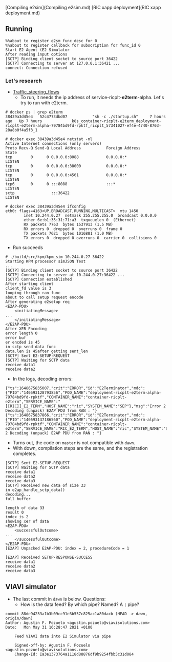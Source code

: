 [Compiling e2sim](Compiling e2sim.md)
[RIC xapp deployment](RIC xapp deployment.md)

## Running
~~~
%%about to register e2sm func desc for 0
%%about to register callback for subscription for func_id 0
Start E2 Agent (E2 Simulator
After reading input options
[SCTP] Binding client socket to source port 36422
[SCTP] Connecting to server at 127.0.0.1:36421 ...
connect: Connection refused
~~~

### Let's research
- [Traffic_steering_flows](Traffic_steering_flows.md)
	- To run, it needs the ip address of service-ricplt-__e2term__-alpha. Let's try to run with e2term.
~~~
# docker ps | grep e2term
38439a3d45e4   52c4773dbd07           "sh -c ./startup.sh"     7 hours ago   Up 7 hours             k8s_container-ricplt-e2term_deployment-ricplt-e2term-alpha-79784bd9fd-rpktf_ricplt_57341027-ef4e-4740-8703-20a8b0f4a5f3_1

# docker exec 38439a3d45e4 netstat -nl
Active Internet connections (only servers)
Proto Recv-Q Send-Q Local Address           Foreign Address         State      
tcp        0      0 0.0.0.0:8088            0.0.0.0:*               LISTEN     
tcp        0      0 0.0.0.0:38000           0.0.0.0:*               LISTEN     
tcp        0      0 0.0.0.0:4561            0.0.0.0:*               LISTEN     
tcp6       0      0 :::8088                 :::*                    LISTEN     
sctp                :::36422                                        LISTEN 

# docker exec 38439a3d45e4 ifconfig
eth0: flags=4163<UP,BROADCAST,RUNNING,MULTICAST>  mtu 1450
        inet 10.244.0.27  netmask 255.255.255.0  broadcast 0.0.0.0
        ether 6e:b1:35:31:71:a3  txqueuelen 0  (Ethernet)
        RX packets 7763  bytes 1537913 (1.5 MB)
        RX errors 0  dropped 0  overruns 0  frame 0
        TX packets 7621  bytes 1016881 (1.0 MB)
        TX errors 0  dropped 0 overruns 0  carrier 0  collisions 0
~~~

- Run succeeds
~~~
# ./build/src/kpm/kpm_sim 10.244.0.27 36422
Starting KPM processor simJSON Test
...
[SCTP] Binding client socket to source port 36422
[SCTP] Connecting to server at 10.244.0.27:36422 ...
[SCTP] Connection established
After starting client
client_fd value is 3
looping through ran func
about to call setup request encode
After generating e2setup req
<E2AP-PDU>
    <initiatingMessage>
...
    </initiatingMessage>
</E2AP-PDU>
After XER Encoding
error length 0
error buf 
er encded is 45
in sctp send data func
data.len is 45after getting sent_len
[SCTP] Sent E2-SETUP-REQUEST
[SCTP] Waiting for SCTP data
receive data1
receive data2
~~~
- In the logs, decoding errors:
~~~
{"ts":1648675835007,"crit":"ERROR","id":"E2Terminator","mdc":{"PID":"140593128793856","POD_NAME":"deployment-ricplt-e2term-alpha-79784bd9fd-rpktf","CONTAINER_NAME":"container-ricplt-e2term","SERVICE_NAME":"[[RIC]]_E2_TERM","HOST_NAME":"ric","SYSTEM_NAME":"SEP"},"msg":"Error 2 Decoding (unpack) E2AP PDU from RAN : "}
{"ts":1648675837866,"crit":"ERROR","id":"E2Terminator","mdc":{"PID":"140593137186560","POD_NAME":"deployment-ricplt-e2term-alpha-79784bd9fd-rpktf","CONTAINER_NAME":"container-ricplt-e2term","SERVICE_NAME":"RIC_E2_TERM","HOST_NAME":"ric","SYSTEM_NAME":"SEP"},"msg":"Error 2 Decoding (unpack) E2AP PDU from RAN : "}
~~~
- Turns out, the code on  `master`  is not compatible with  `dawn`.
- With down, compilation steps are the same, and the registration completes.
~~~
[SCTP] Sent E2-SETUP-REQUEST
[SCTP] Waiting for SCTP data
receive data1
receive data2
receive data3
[SCTP] Received new data of size 33
in e2ap_handle_sctp_data()
decoding...
full buffer
 
length of data 33
result 0
index is 2
showing xer of data
<E2AP-PDU>
    <successfulOutcome>
...
    </successfulOutcome>
</E2AP-PDU>
[E2AP] Unpacked E2AP-PDU: index = 2, procedureCode = 1

[E2AP] Received SETUP-RESPONSE-SUCCESS
receive data1
receive data2
receive data3
~~~
## VIAVI simulator
- The last commit in `dawn` is below. Questions:
	- How is the data feed? By which pipe? Named? A `|` pipe?
~~~
commit 88de94233a1b3b09cc91e3b557c825ac1a80dacb (HEAD -> dawn, origin/dawn)
Author: Agustin F. Pozuelo <agustin.pozuelo@viavisolutions.com>
Date:   Mon May 31 16:28:47 2021 +0100

    Feed VIAVI data into E2 Simulator via pipe
    
    Signed-off-by: Agustin F. Pozuelo <agustin.pozuelo@viavisolutions.com>
    Change-Id: Ia3e1373764a1118d88876df9b9254fbb5c31d084
~~~
